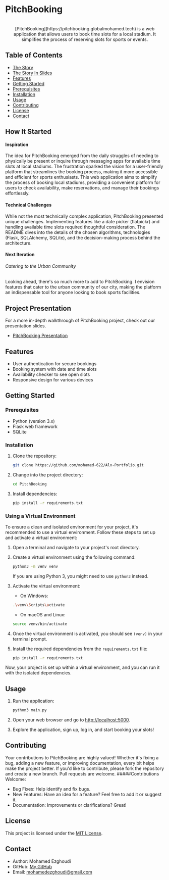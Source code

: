 # PitchBooking

<p align="center">
  <a <img src="https://imgur.com/a/dbn70v1"></img></a>
<br />[PitchBooking](https://pitchbooking.globalmohamed.tech) is a web application that allows users to book time slots for a local stadium. It simplifies the process of reserving slots for sports or events.
</p>


## Table of Contents
- [The Story](#how-it-started)
- [The Story In Slides](#project-presentation)
- [Features](#features)
- [Getting Started](#getting-started)
- [Prerequisites](#prerequisites)
- [Installation](#installation)
- [Usage](#usage)
- [Contributing](#contributing)
- [License](#license)
- [Contact](#contact)

## How It Started
#### Inspiration

The idea for PitchBooking emerged from the daily struggles of needing to physically be present or inquire through messaging apps for available time slots at local stadiums. The frustration sparked the vision for a user-friendly platform that streamlines the booking process, making it more accessible and efficient for sports enthusiasts.
This web application aims to simplify the process of booking local stadiums, providing a convenient platform for users to check availability, make reservations, and manage their bookings effortlessly.

#### Technical Challenges

While not the most technically complex application, PitchBooking presented unique challenges. Implementing features like a date picker (flatpickr) and handling available time slots required thoughtful consideration. The README dives into the details of the chosen algorithms, technologies (Flask, SQLAlchemy, SQLite), and the decision-making process behind the architecture.

#### Next Iteration

###### Catering to the Urban Community
Looking ahead, there's so much more to add to PitchBooking. I envision features that cater to the urban community of our city, making the platform an indispensable tool for anyone looking to book sports facilities.


## Project Presentation

For a more in-depth walkthrough of PitchBooking project, check out our presentation slides.

- [PitchBooking Presentation](https://docs.google.com/presentation/d/1Ha-_6ky-etrXSaXxd1cyQOcZsSF6AURCxhPzyFQvQwM/edit?usp=sharing)

## Features

- User authentication for secure bookings
- Booking system with date and time slots
- Availability checker to see open slots
- Responsive design for various devices

## Getting Started

### Prerequisites

- Python (version 3.x)
- Flask web framework
- SQLite

### Installation

1. Clone the repository:

   ```bash
   git clone https://github.com/mohamed-622/Alx-Portfolio.git
   ```

2. Change into the project directory:

   ```bash
   cd PitchBooking
   ```

3. Install dependencies:

   ```bash
   pip install -r requirements.txt
   ```


### Using a Virtual Environment

To ensure a clean and isolated environment for your project, it's recommended to use a virtual environment. Follow these steps to set up and activate a virtual environment:

1. Open a terminal and navigate to your project's root directory.

2. Create a virtual environment using the following command:

    ```bash
    python3 -m venv venv
    ```

    If you are using Python 3, you might need to use `python3` instead.

3. Activate the virtual environment:

    - On Windows:

    ```bash
    .\venv\Scripts\activate
    ```

    - On macOS and Linux:

    ```bash
    source venv/bin/activate
    ```

4. Once the virtual environment is activated, you should see `(venv)` in your terminal prompt.

5. Install the required dependencies from the `requirements.txt` file:

    ```bash
    pip install -r requirements.txt
    ```

Now, your project is set up within a virtual environment, and you can run it with the isolated dependencies.



## Usage

1. Run the application:

   ```bash
   python3 main.py
   ```

2. Open your web browser and go to [http://localhost:5000](http://localhost:5000).

3. Explore the application, sign up, log in, and start booking your slots!

## Contributing

Your contributions to PitchBooking are highly valued! Whether it's fixing a bug, adding a new feature, or improving documentation, every bit helps make the project better.
If you'd like to contribute, please fork the repository and create a new branch. Pull requests are welcome.
#####Contributions Welcome:
- Bug Fixes: Help identify and fix bugs.
- New Features: Have an idea for a feature? Feel free to add it or suggest it.
- Documentation: Improvements or clarifications? Great!

## License

This project is licensed under the [MIT License](LICENSE).

## Contact

- Author: Mohamed Ezghoudi
- GitHub: [My GitHub](https://github.com/mohamed-622)
- Email: mohamedezghoudi@gmail.com
